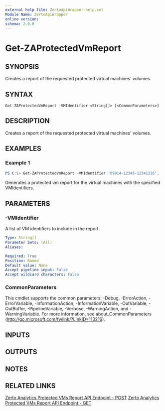```yaml
---
external help file: ZertoApiWrapper-help.xml
Module Name: ZertoApiWrapper
online version:
schema: 2.0.0
---
```


# Get-ZAProtectedVmReport

## SYNOPSIS
Creates a report of the requested protected virtual machines' volumes.

## SYNTAX

```
Get-ZAProtectedVmReport -VMIdentifier <String[]> [<CommonParameters>]
```

## DESCRIPTION
Creates a report of the requested protected virtual machines' volumes.

## EXAMPLES

### Example 1
```powershell
PS C:\> Get-ZAProtectedVmReport -VMIdentifier '09914-12345-12341235', '81238-12532-12355332'
```

Generates a protected vm report for the virtual machines with the specified VMIdentifiers.

## PARAMETERS

### -VMIdentifier
A list of VM identifiers to include in the report.

```yaml
Type: String[]
Parameter Sets: (All)
Aliases:

Required: True
Position: Named
Default value: None
Accept pipeline input: False
Accept wildcard characters: False
```

### CommonParameters
This cmdlet supports the common parameters: -Debug, -ErrorAction, -ErrorVariable, -InformationAction, -InformationVariable, -OutVariable, -OutBuffer, -PipelineVariable, -Verbose, -WarningAction, and -WarningVariable.
For more information, see about_CommonParameters (http://go.microsoft.com/fwlink/?LinkID=113216).

## INPUTS

## OUTPUTS

## NOTES

## RELATED LINKS
[Zerto Analytics Protected VMs Report API Endpoint - POST](https://docs.api.zerto.com/#/Monitoring/post_v2_monitoring_protected_vms)
[Zerto Analytics Protected VMs Report API Endpoint - GET](https://docs.api.zerto.com/#/Monitoring/get_v2_monitoring_protected_vms_reportId__reportId_)
